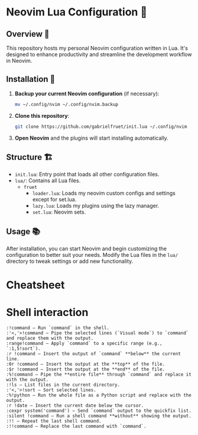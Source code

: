 # Neovim Lua Configuration 🌙

## Overview 📘
This repository hosts my personal Neovim configuration written in Lua. It's designed to enhance productivity and streamline the development workflow in Neovim.

## Installation 🚀
1. **Backup your current Neovim configuration** (if necessary):
   ```sh
   mv ~/.config/nvim ~/.config/nvim.backup
   ```
2. **Clone this repository**:
   ```sh
   git clone https://github.com/gabrielfruet/init.lua ~/.config/nvim
   ```
3. **Open Neovim** and the plugins will start installing automatically.

## Structure 🏗️
- `init.lua`: Entry point that loads all other configuration files.
- `lua/`: Contains all Lua files.
  - `fruet`
      - `loader.lua`: Loads my neovim custom configs and settings except for set.lua.
      - `lazy.lua`: Loads my plugins using the lazy manager.
      - `set.lua`: Neovim sets.

## Usage 📚
After installation, you can start Neovim and begin customizing the configuration to better suit your needs. Modify the Lua files in the `lua/` directory to tweak settings or add new functionality.

# Cheatsheet


# Shell interaction
```
:!command — Run `command` in the shell.
:'<,'>!command — Pipe the selected lines (`Visual mode`) to `command` and replace them with the output.
:range!command — Apply `command` to a specific range (e.g., `:1,5!sort`).
:r !command — Insert the output of `command` **below** the current line.
:0r !command — Insert the output at the **top** of the file.
:$r !command — Insert the output at the **end** of the file.
:%!command — Pipe the **entire file** through `command` and replace it with the output.
:!ls — List files in the current directory.
:'<,'>!sort — Sort selected lines.
:%!python — Run the whole file as a Python script and replace with the output.
:r !date — Insert the current date below the cursor.
:cexpr system('command') — Send `command` output to the quickfix list.
:silent !command — Run a shell command **without** showing the output.
:!! — Repeat the last shell command.
:!!command — Replace the last command with `command`.
```

